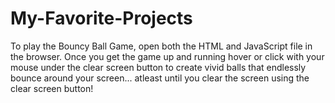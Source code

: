 # My-Favorite-Projects
To play the Bouncy Ball Game, open both the HTML and JavaScript file in the browser. Once you get the game up and running hover or click with your mouse under the clear screen button to create vivid balls that endlessly bounce around your screen... atleast until you clear the screen using the clear screen button!
